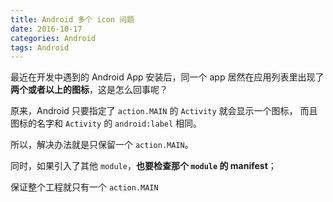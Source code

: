 ```yaml
---
title: Android 多个 icon 问题
date: 2016-10-17
categories: Android
tags: Android
---
```


最近在开发中遇到的 Android App 安装后，同一个 app 居然在应用列表里出现了**两个或者以上的图标**，这是怎么回事呢？

原来，Android 只要指定了 `action.MAIN` 的 `Activity` 就会显示一个图标，
而且图标的名字和 `Activity` 的 `android:label` 相同。

所以，解决办法就是只保留一个 `action.MAIN`。

同时，如果引入了其他 `module`，**也要检查那个 `module` 的 manifest**；

保证整个工程就只有一个 `action.MAIN`
